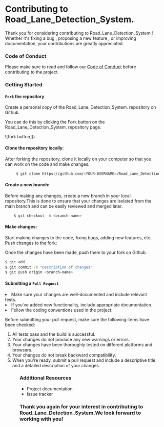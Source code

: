 # Contributing to Road_Lane_Detection_System.
Thank you for considering contributing to Road_Lane_Detection_System.!
Whether it's fixing a bug , proposing a new feature , or improving documentation, your contributions are greatly
appreciated.

### Code of Conduct
Please make sure to read and follow our <a href="code_of_conduct.md">Code of Conduct</a> before contributing to the project.

### Getting Started

#### `Fork` the repository

<p>Create a personal copy of the Road_Lane_Detection_System. repository on Github.</p>
<p>You can do this by clicking the Fork button on the Road_Lane_Detection_System. repository page.</p>
![fork button](<Screenshot 2023-12-11 205143-1.png>)

#### Clone the repository locally:

After forking the repository, clone it locally on your computer so that you can work on the code and make changes.
```bash
     $ git clone https://github.com/<YOUR-USERNAME>/Road_Lane_Detection_System..git
```
#### Create a new branch:
<p>Before making any changes, create a new branch in your local repository.This is done to ensure that your changes are isolated from the main branch and can be easily reviewed and merged later.</p>

```bash
    $ git checkout -b <branch-name>
```
#### Make changes:
<p> Start making changes to the code, fixing bugs, adding new features, etc.
Push changes to the fork:</p>

<p>Once the changes have been made, push them to your fork on Github.</p>

```bash 
$ git add .
$ git commit -m "Description of changes"
$ git push origin <branch-name>
```
#### Submitting a `Pull Request`

<li>Make sure your changes are well-documented and include relevant tests.</li>
<li>If you've added new functionality, include appropriate documentation.</li>
<li>Follow the coding conventions used in the project.</li>

<p>Before submitting your pull request, make sure the following items have been checked:</p>
<ol>
 <li>All tests pass and the build is successful.</li>
 <li>Your changes do not produce any new warnings or errors.</li>
 <li>Your changes have been thoroughly tested on different platforms and browsers.</li>
 <li>Your changes do not break backward compatibility.</li>
 <li>When you're ready, submit a pull request and include a descriptive title and a detailed description of your changes.</li>
<ol>

### Additional Resources
- Project documentation
- Issue tracker

### Thank you again for your interest in contributing to Road_Lane_Detection_System.We look forward to working with you!